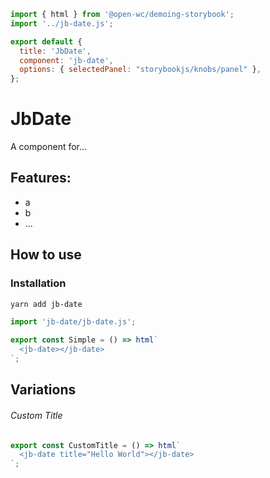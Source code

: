 ```js script
import { html } from '@open-wc/demoing-storybook';
import '../jb-date.js';

export default {
  title: 'JbDate',
  component: 'jb-date',
  options: { selectedPanel: "storybookjs/knobs/panel" },
};
```

# JbDate

A component for...

## Features:

- a
- b
- ...

## How to use

### Installation

```bash
yarn add jb-date
```

```js
import 'jb-date/jb-date.js';
```

```js preview-story
export const Simple = () => html`
  <jb-date></jb-date>
`;
```

## Variations

###### Custom Title

```js preview-story
export const CustomTitle = () => html`
  <jb-date title="Hello World"></jb-date>
`;
```
